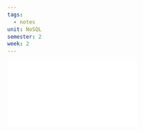 ```yaml
---
tags:
  - notes
unit: NoSQL
semester: 2
week: 2
---
```

![Source](../TeachingContent/DatabaseIndexingSimplified.pdf)
